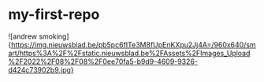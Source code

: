 # my-first-repo


![andrew smoking]{https://img.nieuwsblad.be/pb5pc6fITe3M8fUpEnKXpu2Jj4A=/960x640/smart/https%3A%2F%2Fstatic.nieuwsblad.be%2FAssets%2FImages_Upload%2F2022%2F08%2F08%2F0ee70fa5-b9d9-4609-9326-d424c73902b9.jpg}
